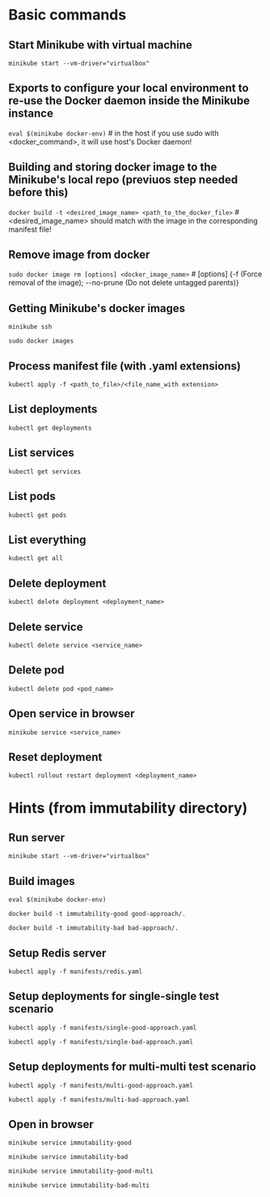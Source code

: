 # Basic commands

## Start Minikube with virtual machine
```minikube start --vm-driver="virtualbox"```

## Exports to configure your local environment to re-use the Docker daemon inside the Minikube instance
```eval $(minikube docker-env)``` 											        # in the host if you use sudo with <docker_command>, it will use host's Docker daemon!

## Building and storing docker image to the Minikube's local repo (previuos step needed before this)
```docker build -t <desired_image_name> <path_to_the_docker_file>```  				# <desired_image_name> should match with the image in the corresponding manifest file!

## Remove image from docker
```sudo docker image rm [options] <docker_image_name>```						 	# [options] {-f (Force removal of the image); --no-prune (Do not delete untagged parents)}

## Getting Minikube's docker images
```minikube ssh```

```sudo docker images```

## Process manifest file (with .yaml extensions)
```kubectl apply -f <path_to_file>/<file_name_with extension>```

## List deployments
```kubectl get deployments```

## List services
```kubectl get services```

## List pods
```kubectl get pods```

## List everything
```kubectl get all```

## Delete deployment
```kubectl delete deployment <deployment_name>```

## Delete service
```kubectl delete service <service_name>```

## Delete pod
```kubectl delete pod <pod_name>```

## Open service in browser
```minikube service <service_name>```

## Reset deployment
```kubectl rollout restart deployment <deployment_name>```

# Hints (from immutability directory)

## Run server
```minikube start --vm-driver="virtualbox"```

## Build images
```eval $(minikube docker-env)```

```docker build -t immutability-good good-approach/.```

```docker build -t immutability-bad bad-approach/.```

## Setup Redis server
```kubectl apply -f manifests/redis.yaml```

## Setup deployments for single-single test scenario
```kubectl apply -f manifests/single-good-approach.yaml```

```kubectl apply -f manifests/single-bad-approach.yaml```

## Setup deployments for multi-multi test scenario
```kubectl apply -f manifests/multi-good-approach.yaml```

```kubectl apply -f manifests/multi-bad-approach.yaml```

## Open in browser
```minikube service immutability-good```

```minikube service immutability-bad```

```minikube service immutability-good-multi```

```minikube service immutability-bad-multi```
